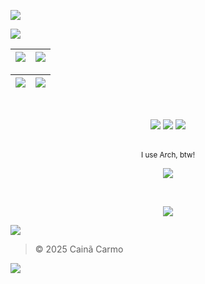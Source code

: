 [//]: Header

![][header_wave]

[//]: Content

![][presentation]

<div align="center">

| ![][card_stats] | ![][card_langs] |
| :-------------- | :-------------- |

</div>

| ![][card_commit] | ![][card_streak] |
| :--------------- | :--------------- |

<div align="center">
<br />

[![][badge_gmail]](mailto:caina.developer@gmail.com)
[![][badge_discord]](https://discordapp.com/users/479399082037739521/)
[![][badge_linkedin]](https://www.linkedin.com/in/caincarmo/)

</div>

<div align="center">

<br />
<small>I use Arch, btw!</small>

![][badge_opsystem]

</div>

<div align="center">
<br />

![][badge_knowledges]

</div>

[//]: Footer

![][separator]

> © 2025 Cainã Carmo

![][footer_wave]

[//]: Links

<!-- Layouts -->

[separator]: ./assets/fade-line.gif
[header_wave]: https://capsule-render.vercel.app/api?type=waving&height=200&color=40a02b&reversal=true&section=header
[footer_wave]: https://capsule-render.vercel.app/api?type=waving&height=100&color=40a02b&reversal=true&section=footer

<!-- Badges -->

[badge_gmail]: https://img.shields.io/badge/GMAIL-DCE0E8?style=for-the-badge&logo=gmail&logoColor=e34033
[badge_discord]: https://img.shields.io/badge/DISCORD-5865F2?style=for-the-badge&logo=discord&logoColor=cad3f5
[badge_linkedin]: https://img.shields.io/badge/LINKEDIN-0E76A8?style=for-the-badge&logo=linkedin&logoColor=cad3f5
[badge_opsystem]: https://skillicons.dev/icons?i=arch,linux
[badge_knowledges]: https://skillicons.dev/icons?i=html,css,js,ts,cs,php,arduino,lua,bash,powershell,express,discordjs,prisma,dotnet,nodejs,nextjs,git,github,gitlab,npm,docker,mysql,postgres,mongodb,sqlite,visualstudio,vscode,vim,neovim,gamemakerstudio

<!-- Metrics -->

[card_stats]: https://github-profile-summary-cards.vercel.app/api/cards/stats?username=CainCarmo&theme=gruvbox
[card_langs]: https://github-profile-summary-cards.vercel.app/api/cards/repos-per-language?username=CainCarmo&theme=gruvbox
[card_commit]: https://github-profile-summary-cards.vercel.app/api/cards/profile-details?username=CainCarmo&theme=gruvbox
[card_streak]: https://github-readme-streak-stats.herokuapp.com?user=CainCarmo&theme=gruvbox&hide_border=true

<!-- Text -->

[presentation]: https://readme-typing-svg.herokuapp.com/?color=cad3f5&size=26&center=true&vCenter=true&width=840&lines=👋%20Opa,%20eu%20sou%20o%20Cainã;Atualmente%20cursando%20Engenharia%20de%20Software;Seja%20bem-vindo%20😄;👋%20Hey,%20I'm%20Cainã;Currently%20studying%20Software%20Engineering;Be%20Welcome%20😄
